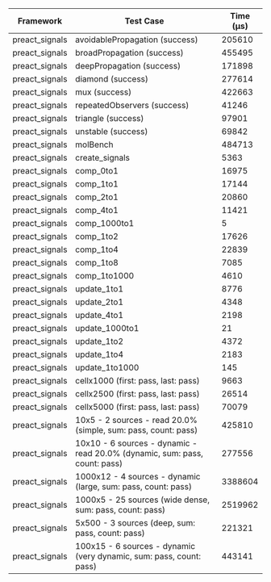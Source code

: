 | Framework | Test Case | Time (μs) |
| --- | --- | --- |
| preact_signals | avoidablePropagation (success) | 205610 |
| preact_signals | broadPropagation (success) | 455495 |
| preact_signals | deepPropagation (success) | 171898 |
| preact_signals | diamond (success) | 277614 |
| preact_signals | mux (success) | 422663 |
| preact_signals | repeatedObservers (success) | 41246 |
| preact_signals | triangle (success) | 97901 |
| preact_signals | unstable (success) | 69842 |
| preact_signals | molBench | 484713 |
| preact_signals | create_signals | 5363 |
| preact_signals | comp_0to1 | 16975 |
| preact_signals | comp_1to1 | 17144 |
| preact_signals | comp_2to1 | 20860 |
| preact_signals | comp_4to1 | 11421 |
| preact_signals | comp_1000to1 | 5 |
| preact_signals | comp_1to2 | 17626 |
| preact_signals | comp_1to4 | 22839 |
| preact_signals | comp_1to8 | 7085 |
| preact_signals | comp_1to1000 | 4610 |
| preact_signals | update_1to1 | 8776 |
| preact_signals | update_2to1 | 4348 |
| preact_signals | update_4to1 | 2198 |
| preact_signals | update_1000to1 | 21 |
| preact_signals | update_1to2 | 4372 |
| preact_signals | update_1to4 | 2183 |
| preact_signals | update_1to1000 | 145 |
| preact_signals | cellx1000 (first: pass, last: pass) | 9663 |
| preact_signals | cellx2500 (first: pass, last: pass) | 26514 |
| preact_signals | cellx5000 (first: pass, last: pass) | 70079 |
| preact_signals | 10x5 - 2 sources - read 20.0% (simple, sum: pass, count: pass) | 425810 |
| preact_signals | 10x10 - 6 sources - dynamic - read 20.0% (dynamic, sum: pass, count: pass) | 277556 |
| preact_signals | 1000x12 - 4 sources - dynamic (large, sum: pass, count: pass) | 3388604 |
| preact_signals | 1000x5 - 25 sources (wide dense, sum: pass, count: pass) | 2519962 |
| preact_signals | 5x500 - 3 sources (deep, sum: pass, count: pass) | 221321 |
| preact_signals | 100x15 - 6 sources - dynamic (very dynamic, sum: pass, count: pass) | 443141 |
